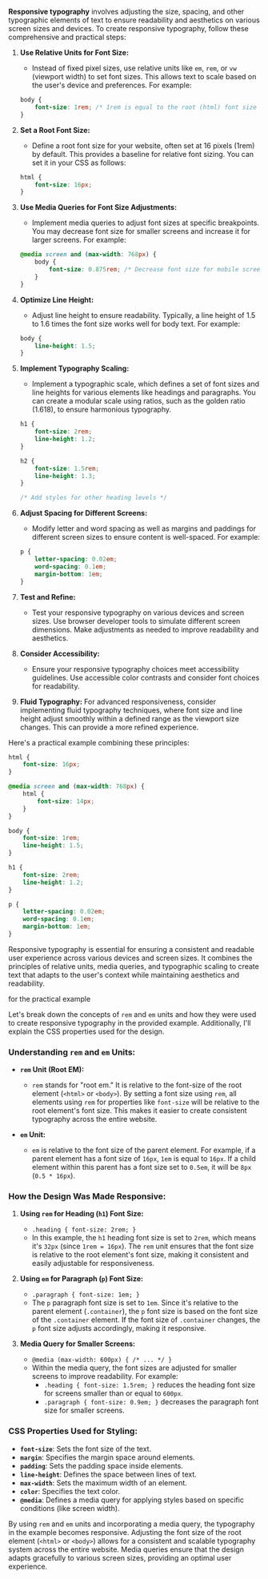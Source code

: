 **Responsive typography** involves adjusting the size, spacing, and other typographic elements of text to ensure readability and aesthetics on various screen sizes and devices. To create responsive typography, follow these comprehensive and practical steps:

1. **Use Relative Units for Font Size:**
   - Instead of fixed pixel sizes, use relative units like `em`, `rem`, or `vw` (viewport width) to set font sizes. This allows text to scale based on the user's device and preferences. For example:

   ```css
   body {
       font-size: 1rem; /* 1rem is equal to the root (html) font size */
   }
   ```

2. **Set a Root Font Size:**
   - Define a root font size for your website, often set at 16 pixels (1rem) by default. This provides a baseline for relative font sizing. You can set it in your CSS as follows:

   ```css
   html {
       font-size: 16px;
   }
   ```

3. **Use Media Queries for Font Size Adjustments:**
   - Implement media queries to adjust font sizes at specific breakpoints. You may decrease font size for smaller screens and increase it for larger screens. For example:

   ```css
   @media screen and (max-width: 768px) {
       body {
           font-size: 0.875rem; /* Decrease font size for mobile screens */
       }
   }
   ```

4. **Optimize Line Height:**
   - Adjust line height to ensure readability. Typically, a line height of 1.5 to 1.6 times the font size works well for body text. For example:

   ```css
   body {
       line-height: 1.5;
   }
   ```

5. **Implement Typography Scaling:**
   - Implement a typographic scale, which defines a set of font sizes and line heights for various elements like headings and paragraphs. You can create a modular scale using ratios, such as the golden ratio (1.618), to ensure harmonious typography.

   ```css
   h1 {
       font-size: 2rem;
       line-height: 1.2;
   }

   h2 {
       font-size: 1.5rem;
       line-height: 1.3;
   }

   /* Add styles for other heading levels */
   ```

6. **Adjust Spacing for Different Screens:**
   - Modify letter and word spacing as well as margins and paddings for different screen sizes to ensure content is well-spaced. For example:

   ```css
   p {
       letter-spacing: 0.02em;
       word-spacing: 0.1em;
       margin-bottom: 1em;
   }
   ```

7. **Test and Refine:**
   - Test your responsive typography on various devices and screen sizes. Use browser developer tools to simulate different screen dimensions. Make adjustments as needed to improve readability and aesthetics.

8. **Consider Accessibility:**
   - Ensure your responsive typography choices meet accessibility guidelines. Use accessible color contrasts and consider font choices for readability.

9. **Fluid Typography:** For advanced responsiveness, consider implementing fluid typography techniques, where font size and line height adjust smoothly within a defined range as the viewport size changes. This can provide a more refined experience.

Here's a practical example combining these principles:

```css
html {
    font-size: 16px;
}

@media screen and (max-width: 768px) {
    html {
        font-size: 14px;
    }
}

body {
    font-size: 1rem;
    line-height: 1.5;
}

h1 {
    font-size: 2rem;
    line-height: 1.2;
}

p {
    letter-spacing: 0.02em;
    word-spacing: 0.1em;
    margin-bottom: 1em;
}
```

Responsive typography is essential for ensuring a consistent and readable user experience across various devices and screen sizes. It combines the principles of relative units, media queries, and typographic scaling to create text that adapts to the user's context while maintaining aesthetics and readability.



for the practical example

Let's break down the concepts of `rem` and `em` units and how they were used to create responsive typography in the provided example. Additionally, I'll explain the CSS properties used for the design.

### Understanding `rem` and `em` Units:

- **`rem` Unit (Root EM):**
  - `rem` stands for "root em." It is relative to the font-size of the root element (`<html>` or `<body>`). By setting a font size using `rem`, all elements using `rem` for properties like `font-size` will be relative to the root element's font size. This makes it easier to create consistent typography across the entire website.

- **`em` Unit:**
  - `em` is relative to the font size of the parent element. For example, if a parent element has a font size of `16px`, `1em` is equal to `16px`. If a child element within this parent has a font size set to `0.5em`, it will be `8px` (`0.5 * 16px`).

### How the Design Was Made Responsive:

1. **Using `rem` for Heading (`h1`) Font Size:**
   - `.heading { font-size: 2rem; }`
   - In this example, the `h1` heading font size is set to `2rem`, which means it's `32px` (since `1rem = 16px`). The `rem` unit ensures that the font size is relative to the root element's font size, making it consistent and easily adjustable for responsiveness.

2. **Using `em` for Paragraph (`p`) Font Size:**
   - `.paragraph { font-size: 1em; }`
   - The `p` paragraph font size is set to `1em`. Since it's relative to the parent element (`.container`), the `p` font size is based on the font size of the `.container` element. If the font size of `.container` changes, the `p` font size adjusts accordingly, making it responsive.

3. **Media Query for Smaller Screens:**
   - `@media (max-width: 600px) { /* ... */ }`
   - Within the media query, the font sizes are adjusted for smaller screens to improve readability. For example:
     - `.heading { font-size: 1.5rem; }` reduces the heading font size for screens smaller than or equal to `600px`.
     - `.paragraph { font-size: 0.9em; }` decreases the paragraph font size for smaller screens.
     
### CSS Properties Used for Styling:

- **`font-size`**: Sets the font size of the text.
- **`margin`**: Specifies the margin space around elements.
- **`padding`**: Sets the padding space inside elements.
- **`line-height`**: Defines the space between lines of text.
- **`max-width`**: Sets the maximum width of an element.
- **`color`**: Specifies the text color.
- **`@media`**: Defines a media query for applying styles based on specific conditions (like screen width).
  
By using `rem` and `em` units and incorporating a media query, the typography in the example becomes responsive. Adjusting the font size of the root element (`<html>` or `<body>`) allows for a consistent and scalable typography system across the entire website. Media queries ensure that the design adapts gracefully to various screen sizes, providing an optimal user experience.